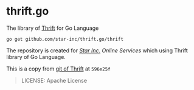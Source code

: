 # thrift.go

The library of [Thrift](https://thrift.apache.org/) for Go Language

    go get github.com/star-inc/thrift.go/thrift

The repository is created for *[Star Inc.](https://starinc.xyz) Online Services* which using Thrift library of Go Language.

This is a copy from [git of Thrift](https://github.com/apache/thrift) at `596e25f`

> LICENSE: Apache License

